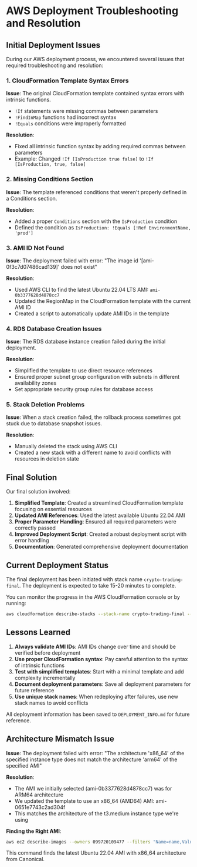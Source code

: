 # AWS Deployment Troubleshooting and Resolution

## Initial Deployment Issues

During our AWS deployment process, we encountered several issues that required troubleshooting and resolution:

### 1. CloudFormation Template Syntax Errors

**Issue**: The original CloudFormation template contained syntax errors with intrinsic functions.
- `!If` statements were missing commas between parameters
- `!FindInMap` functions had incorrect syntax
- `!Equals` conditions were improperly formatted

**Resolution**: 
- Fixed all intrinsic function syntax by adding required commas between parameters
- Example: Changed `!If [IsProduction true false]` to `!If [IsProduction, true, false]`

### 2. Missing Conditions Section

**Issue**: The template referenced conditions that weren't properly defined in a Conditions section.

**Resolution**:
- Added a proper `Conditions` section with the `IsProduction` condition
- Defined the condition as `IsProduction: !Equals [!Ref EnvironmentName, 'prod']`

### 3. AMI ID Not Found

**Issue**: The deployment failed with error: "The image id '[ami-0f3c7d07486cad139]' does not exist"

**Resolution**:
- Used AWS CLI to find the latest Ubuntu 22.04 LTS AMI: `ami-0b3377628d4878cc7`
- Updated the RegionMap in the CloudFormation template with the current AMI ID
- Created a script to automatically update AMI IDs in the template

### 4. RDS Database Creation Issues

**Issue**: The RDS database instance creation failed during the initial deployment.

**Resolution**:
- Simplified the template to use direct resource references
- Ensured proper subnet group configuration with subnets in different availability zones
- Set appropriate security group rules for database access

### 5. Stack Deletion Problems

**Issue**: When a stack creation failed, the rollback process sometimes got stuck due to database snapshot issues.

**Resolution**:
- Manually deleted the stack using AWS CLI
- Created a new stack with a different name to avoid conflicts with resources in deletion state

## Final Solution

Our final solution involved:

1. **Simplified Template**: Created a streamlined CloudFormation template focusing on essential resources
2. **Updated AMI References**: Used the latest available Ubuntu 22.04 AMI
3. **Proper Parameter Handling**: Ensured all required parameters were correctly passed
4. **Improved Deployment Script**: Created a robust deployment script with error handling
5. **Documentation**: Generated comprehensive deployment documentation

## Current Deployment Status

The final deployment has been initiated with stack name `crypto-trading-final`. The deployment is expected to take 15-20 minutes to complete.

You can monitor the progress in the AWS CloudFormation console or by running:
```bash
aws cloudformation describe-stacks --stack-name crypto-trading-final --query "Stacks[0].StackStatus"
```

## Lessons Learned

1. **Always validate AMI IDs**: AMI IDs change over time and should be verified before deployment
2. **Use proper CloudFormation syntax**: Pay careful attention to the syntax of intrinsic functions
3. **Test with simplified templates**: Start with a minimal template and add complexity incrementally
4. **Document deployment parameters**: Save all deployment parameters for future reference
5. **Use unique stack names**: When redeploying after failures, use new stack names to avoid conflicts

All deployment information has been saved to `DEPLOYMENT_INFO.md` for future reference.

## Architecture Mismatch Issue

**Issue**: The deployment failed with error: "The architecture 'x86_64' of the specified instance type does not match the architecture 'arm64' of the specified AMI"

**Resolution**:
- The AMI we initially selected (ami-0b3377628d4878cc7) was for ARM64 architecture
- We updated the template to use an x86_64 (AMD64) AMI: ami-0651e7743c2ad304f
- This matches the architecture of the t3.medium instance type we're using

**Finding the Right AMI**:
```bash
aws ec2 describe-images --owners 099720109477 --filters "Name=name,Values=*ubuntu*22.04*" "Name=architecture,Values=x86_64" --query 'sort_by(Images, &CreationDate)[-1].[ImageId,Name,Architecture]' --region us-east-1
```

This command finds the latest Ubuntu 22.04 AMI with x86_64 architecture from Canonical.
